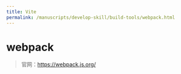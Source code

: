 ```yaml
---
title: Vite
permalink: /manuscripts/develop-skill/build-tools/webpack.html
---
```


# webpack

> 官网：<https://webpack.js.org/>
